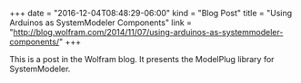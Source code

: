 +++
date = "2016-12-04T08:48:29-06:00"
kind = "Blog Post"
title = "Using Arduinos as SystemModeler Components"
link = "http://blog.wolfram.com/2014/11/07/using-arduinos-as-systemmodeler-components/"
+++

This is a post in the Wolfram blog. It presents the ModelPlug library for SystemModeler.

<!--more-->

